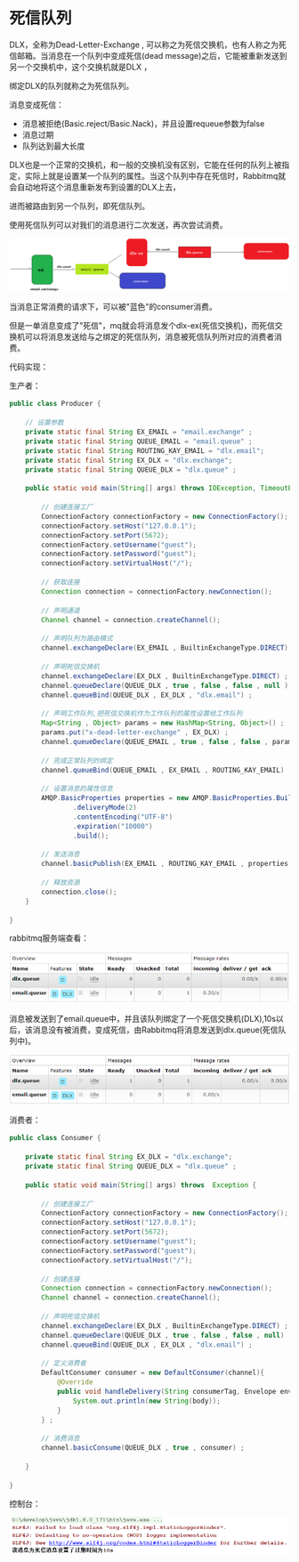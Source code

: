 # 死信队列

DLX，全称为Dead-Letter-Exchange , 可以称之为死信交换机，也有人称之为死信邮箱。当消息在一个队列中变成死信(dead message)之后，它能被重新发送到另一个交换机中，这个交换机就是DLX ，

绑定DLX的队列就称之为死信队列。

消息变成死信：

* 消息被拒绝(Basic.reject/Basic.Nack)，并且设置requeue参数为false
* 消息过期
* 队列达到最大长度

DLX也是一个正常的交换机，和一般的交换机没有区别，它能在任何的队列上被指定，实际上就是设置某一个队列的属性。当这个队列中存在死信时，Rabbitmq就会自动地将这个消息重新发布到设置的DLX上去，

进而被路由到另一个队列，即死信队列。



使用死信队列可以对我们的消息进行二次发送，再次尝试消费。

![1560953362339](assets/1560953362339.png) 



当消息正常消费的请求下，可以被"蓝色"的consumer消费。

但是一单消息变成了"死信"，mq就会将消息发个dlx-ex(死信交换机)，而死信交换机可以将消息发送给与之绑定的死信队列，消息被死信队列所对应的消费者消费。

代码实现：

生产者：

```java
public class Producer {

    // 设置参数
    private static final String EX_EMAIL = "email.exchange" ;
    private static final String QUEUE_EMAIL = "email.queue" ;
    private static final String ROUTING_KAY_EMAIL = "dlx.email";
    private static final String EX_DLX = "dlx.exchange";
    private static final String QUEUE_DLX = "dlx.queue" ;

    public static void main(String[] args) throws IOException, TimeoutException {

        // 创建连接工厂
        ConnectionFactory connectionFactory = new ConnectionFactory();
        connectionFactory.setHost("127.0.0.1");
        connectionFactory.setPort(5672);
        connectionFactory.setUsername("guest");
        connectionFactory.setPassword("guest");
        connectionFactory.setVirtualHost("/");

        // 获取连接
        Connection connection = connectionFactory.newConnection();

        // 声明通道
        Channel channel = connection.createChannel();

        // 声明队列为路由模式
        channel.exchangeDeclare(EX_EMAIL , BuiltinExchangeType.DIRECT) ;

        // 声明死信交换机
        channel.exchangeDeclare(EX_DLX , BuiltinExchangeType.DIRECT) ;
        channel.queueDeclare(QUEUE_DLX , true , false , false , null ) ;
        channel.queueBind(QUEUE_DLX , EX_DLX , "dlx.email") ;

        // 声明工作队列,把死信交换机作为工作队列的属性设置给工作队列
        Map<String , Object> params = new HashMap<String, Object>() ;
        params.put("x-dead-letter-exchange" , EX_DLX) ;
        channel.queueDeclare(QUEUE_EMAIL , true , false , false , params) ;   // 指定私信消息对应的交换机

        // 完成正常队列的绑定
        channel.queueBind(QUEUE_EMAIL , EX_EMAIL , ROUTING_KAY_EMAIL) ;

        // 设置消息的属性信息
        AMQP.BasicProperties properties = new AMQP.BasicProperties.Builder()
                .deliveryMode(2)
                .contentEncoding("UTF-8")
                .expiration("10000")
                .build();

        // 发送消息
        channel.basicPublish(EX_EMAIL , ROUTING_KAY_EMAIL , properties, "该消息为死信消息设置了过期时间为10s".getBytes());

        // 释放资源
        connection.close();
    }

}
```

rabbitmq服务端查看：

![1560953769471](assets/1560953769471.png) 

消息被发送到了email.queue中，并且该队列绑定了一个死信交换机(DLX),10s以后，该消息没有被消费，变成死信，由Rabbitmq将消息发送到dlx.queue(死信队列中)。

![1560953895445](assets/1560953895445.png) 

消费者：

```java
public class Consumer {

    private static final String EX_DLX = "dlx.exchange";
    private static final String QUEUE_DLX = "dlx.queue" ;

    public static void main(String[] args) throws  Exception {

        // 创建连接工厂
        ConnectionFactory connectionFactory = new ConnectionFactory();
        connectionFactory.setHost("127.0.0.1");
        connectionFactory.setPort(5672);
        connectionFactory.setUsername("guest");
        connectionFactory.setPassword("guest");
        connectionFactory.setVirtualHost("/");

        // 创建连接
        Connection connection = connectionFactory.newConnection();
        Channel channel = connection.createChannel();

        // 声明死信交换机
        channel.exchangeDeclare(EX_DLX , BuiltinExchangeType.DIRECT) ;
        channel.queueDeclare(QUEUE_DLX , true , false , false , null) ;
        channel.queueBind(QUEUE_DLX , EX_DLX , "dlx.email") ;

        // 定义消费者
        DefaultConsumer consumer = new DefaultConsumer(channel){
            @Override
            public void handleDelivery(String consumerTag, Envelope envelope, AMQP.BasicProperties properties, byte[] body) throws IOException {
                System.out.println(new String(body));
            }
        } ;

        // 消费消息
        channel.basicConsume(QUEUE_DLX , true , consumer) ;

    }

}
```

控制台：

![1560954030665](assets/1560954030665.png) 